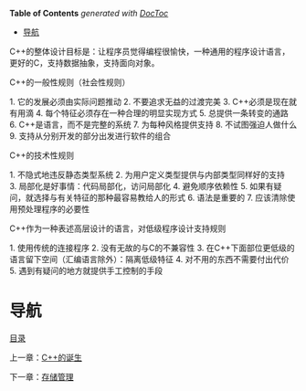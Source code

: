 <!-- START doctoc generated TOC please keep comment here to allow auto update -->
<!-- DON'T EDIT THIS SECTION, INSTEAD RE-RUN doctoc TO UPDATE -->
**Table of Contents**  *generated with [DocToc](https://github.com/thlorenz/doctoc)*

- [导航](#%E5%AF%BC%E8%88%AA)

<!-- END doctoc generated TOC please keep comment here to allow auto update -->

C++的整体设计目标是：让程序员觉得编程很愉快，一种通用的程序设计语言，更好的C，支持数据抽象，支持面向对象。

C++的一般性规则（社会性规则）

1. 它的发展必须由实际问题推动
2. 不要追求无益的过渡完美
3. C++必须是现在就有用滴
4. 每个特征必须存在一种合理的明显实现方式
5. 总提供一条转变的通路
6. C++是语言，而不是完整的系统
7. 为每种风格提供支持
8. 不试图强迫人做什么
9. 支持从分别开发的部分出发进行软件的组合

C++的技术性规则

1. 不隐式地违反静态类型系统
2. 为用户定义类型提供与内部类型同样好的支持
3. 局部化是好事情：代码局部化，访问局部化
4. 避免顺序依赖性
5. 如果有疑问，就选择与有关特征的那种最容易教给人的形式
6. 语法是重要的
7. 应该清除使用预处理程序的必要性

C++作为一种表述高层设计的语言，对低级程序设计支持规则

1. 使用传统的连接程序
2. 没有无故的与C的不兼容性
3. 在C++下面部位更低级的语言留下空间（汇编语言除外）：隔离低级特征
4. 对不用的东西不需要付出代价
5. 遇到有疑问的地方就提供手工控制的手段

# 导航

[目录](README.md)

上一章：[C++的诞生](C++的诞生.md)

下一章：[存储管理](存储管理.md)